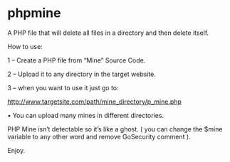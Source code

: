 # phpmine
A PHP file that will delete all files in a directory and then delete itself.

How to use:

1 – Create a PHP file from “Mine” Source Code.

2 – Upload it to any directory in the target website.

3 – when you want to use it  just go to:

http://www.targetsite.com/path/mine_directory/p_mine.php

• You can upload many mines in different directories.

PHP Mine isn’t detectable so it’s like a ghost. ( you can change the $mine variable to any other word and remove GoSecurity comment ).

Enjoy.
